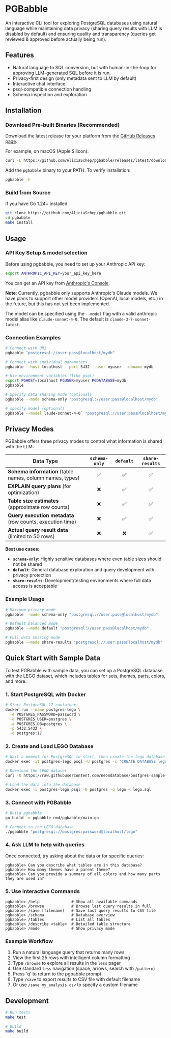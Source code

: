 # PGBabble

An interactive CLI tool for exploring PostgreSQL databases using natural language while maintaining data privacy (sharing query results with LLM is disabled by default) and ensuring quality and transparency (queries get reviewed & approved before actually being run).

## Features

- Natural language to SQL conversion, but with human-in-the-loop for approving LLM-generated SQL before it is run.
- Privacy-first design (only metadata sent to LLM by default)
- Interactive chat interface
- psql-compatible connection handling
- Schema inspection and exploration

## Installation

### Download Pre-built Binaries (Recommended)

Download the latest release for your platform from the [GitHub Releases page](https://github.com/AliciaSchep/pgbabble/releases).

For example, on macOS (Apple Silicon):
```bash
curl -L https://github.com/AliciaSchep/pgbabble/releases/latest/download/pgbabble_Darwin_arm64.tar.gz | tar xz
```

Add the `pgbabble` binary to your PATH. To verify installation:

```bash
pgbabble -h
```

### Build from Source

If you have Go 1.24+ installed:

```bash
git clone https://github.com/AliciaSchep/pgbabble.git
cd pgbabble
make install
```

## Usage

### API Key Setup & model selection

Before using pgbabble, you need to set up your Anthropic API key:

```bash
export ANTHROPIC_API_KEY=your_api_key_here
```

You can get an API key from [Anthropic's Console](https://console.anthropic.com/).

**Note**: Currently, pgbabble only supports Anthropic's Claude models. We have plans to support other model providers (OpenAI, local models, etc.) in the future, but this has not yet been implemented.

The model can be specified using the `--model` flag with a valid anthropic model alias like `claude-sonnet-4-0`. The default is `claude-3-7-sonnet-latest`.

### Connection Examples

```bash
# Connect with URI
pgbabble "postgresql://user:pass@localhost/mydb"

# Connect with individual parameters
pgbabble --host localhost --port 5432 --user myuser --dbname mydb

# Use environment variables (like psql)
export PGHOST=localhost PGUSER=myuser PGDATABASE=mydb
pgbabble

# Specify data sharing mode (optional)
pgbabble --mode schema-only "postgresql://user:pass@localhost/mydb"

# specify model (optional)
pgbabble --model laude-sonnet-4-0` "postgresql://user:pass@localhost/mydb"
```

## Privacy Modes

PGBabble offers three privacy modes to control what information is shared with the LLM:

| Data Type | `schema-only` | `default` | `share-results` |
|-----------|:-------------:|:---------:|:---------------:|
| **Schema information** (table names, column names, types) | ✅ | ✅ | ✅ |
| **EXPLAIN query plans** (for optimization) | ❌ | ✅ | ✅ |
| **Table size estimates** (approximate row counts) | ❌ | ✅ | ✅ |
| **Query execution metadata** (row counts, execution time) | ❌ | ✅ | ✅ |
| **Actual query result data** (limited to 50 rows) | ❌ | ❌ | ✅ |

**Best use cases:**
- **`schema-only`**: Highly sensitive databases where even table sizes should not be shared
- **`default`**: General database exploration and query development with privacy protection
- **`share-results`**: Development/testing environments where full data access is acceptable

### Example Usage
```bash
# Maximum privacy mode
pgbabble --mode schema-only "postgresql://user:pass@localhost/mydb"

# Default balanced mode
pgbabble --mode default "postgresql://user:pass@localhost/mydb"

# Full data sharing mode
pgbabble --mode share-results "postgresql://user:pass@localhost/mydb"
```

## Quick Start with Sample Data

To test PGBabble with sample data, you can set up a PostgreSQL database with the LEGO dataset, which includes tables for sets, themes, parts, colors, and more.


### 1. Start PostgreSQL with Docker

```bash
# Start PostgreSQL 17 container
docker run --name postgres-lego \
  -e POSTGRES_PASSWORD=password \
  -e POSTGRES_USER=postgres \
  -e POSTGRES_DB=postgres \
  -p 5432:5432 \
  -d postgres:17
```

### 2. Create and Load LEGO Database

```bash
# Wait a moment for PostgreSQL to start, then create the lego database
docker exec -it postgres-lego psql -U postgres -c "CREATE DATABASE lego;"

# Download the LEGO dataset
curl -O https://raw.githubusercontent.com/neondatabase/postgres-sample-dbs/main/lego.sql

# Load the data into the database
docker exec -i postgres-lego psql -U postgres -d lego < lego.sql
```

### 3. Connect with PGBabble

```bash
# Build pgbabble
go build -o pgbabble cmd/pgbabble/main.go

# Connect to the LEGO database
./pgbabble "postgresql://postgres:password@localhost/lego"
```

### 4. Ask LLM to help with queries

Once connected, try asking about the data or for specific queries:
```
pgbabble> Can you describe what tables are in this database?
pgbabble> How many themes have a parent theme?
pgbabble> Can you provide a summary of all colors and how many parts they are used in?
```

### 5. Use Interactive Commands
```
pgbabble> /help              # Show all available commands
pgbabble> /browse            # Browse last query results in full
pgbabble> /save [filename]   # Save last query results to CSV file
pgbabble> /schema            # Database overview
pgbabble> /tables            # List all tables
pgbabble> /describe <table>  # Detailed table structure
pgbabble> /mode              # Show privacy mode
```

### Example Workflow
1. Run a natural language query that returns many rows
2. View the first 25 rows with intelligent column formatting
3. Type `/browse` to explore all results in the `less` pager
4. Use standard `less` navigation (space, arrows, search with `/pattern`)
5. Press 'q' to return to the pgbabble prompt
6. Type `/save` to export results to CSV file with default filename
7. Or use `/save my_analysis.csv` to specify a custom filename

## Development

```bash
# Run tests
make test

# Build
make build
```
